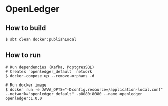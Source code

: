 # OpenLedger

## How to build
```shell
$ sbt clean docker:publishLocal
```

## How to run
```shell
# Run dependencies (Kafka, PostgresSQL)
# Creates `openledger_default` network
$ docker-compose up --remove-orphans -d

# Run docker image
$ docker run -e JAVA_OPTS="-Dconfig.resource=/application-local.conf" --network="openledger_default" -p8080:8080 --name openledger openledger:1.0.0
```
